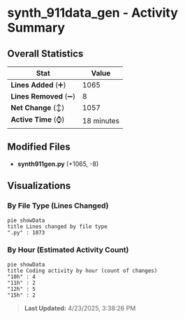 # synth_911data_gen - Activity Summary 

## Overall Statistics

| Stat                   | Value                                                             |
| ---------------------- | ----------------------------------------------------------------- |
| **Lines Added** (➕)   | 1065                                          |
| **Lines Removed** (➖) | 8                                        |
| **Net Change** (↕)    | 1057                |
| **Active Time** (⌚)   | 18 minutes |


## Modified Files
- **synth911gen.py** (+1065, -8)

## Visualizations

### By File Type (Lines Changed)

```mermaid
pie showData
title Lines changed by file type
".py" : 1073
```

### By Hour (Estimated Activity Count)

```mermaid
pie showData
title Coding activity by hour (count of changes)
"10h" : 4
"11h" : 2
"12h" : 5
"15h" : 2
```


> **Last Updated:** 4/23/2025, 3:38:26 PM
